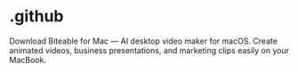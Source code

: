 # .github
Download Biteable for Mac — AI desktop video maker for macOS. Create animated videos, business presentations, and marketing clips easily on your MacBook.
